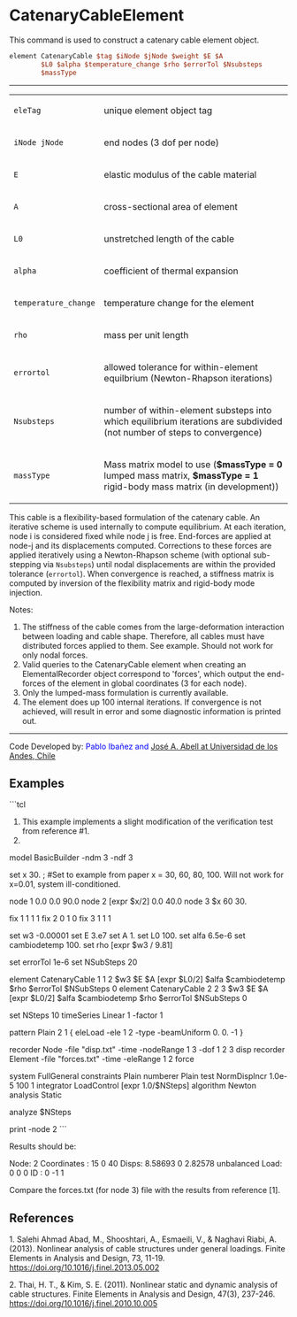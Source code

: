 # CatenaryCableElement

<p>This command is used to construct a catenary cable element
object.</p>

```tcl
element CatenaryCable $tag $iNode $jNode $weight $E $A
        $L0 $alpha $temperature_change $rho $errorTol $Nsubsteps
        $massType
```

<hr />
<table>
<tbody>
<tr class="odd">
<td><code class="parameter-table-variable">eleTag</code></td>
<td><p>unique element object tag</p></td>
</tr>
<tr class="even">
<td><p><code class="parameter-table-variable">iNode jNode</code></p></td>
<td><p>end nodes (3 dof per node)</p></td>
</tr>
<tr class="odd">
<td><code class="parameter-table-variable">E</code></td>
<td><p>elastic modulus of the cable material</p></td>
</tr>
<tr class="even">
<td><code class="parameter-table-variable">A</code></td>
<td><p>cross-sectional area of element</p></td>
</tr>
<tr class="odd">
<td><code class="parameter-table-variable">L0</code></td>
<td><p>unstretched length of the cable</p></td>
</tr>
<tr class="even">
<td><code class="parameter-table-variable">alpha</code></td>
<td><p>coefficient of thermal expansion</p></td>
</tr>
<tr class="odd">
<td><code class="parameter-table-variable">temperature_change</code></td>
<td><p>temperature change for the element</p></td>
</tr>
<tr class="even">
<td><code class="parameter-table-variable">rho</code></td>
<td><p>mass per unit length</p></td>
</tr>
<tr class="odd">
<td><code class="parameter-table-variable">errortol</code></td>
<td><p>allowed tolerance for within-element equilbrium (Newton-Rhapson
iterations)</p></td>
</tr>
<tr class="even">
<td><code class="parameter-table-variable">Nsubsteps</code></td>
<td><p>number of within-element substeps into which equilibrium
iterations are subdivided (not number of steps to convergence)</p></td>
</tr>
<tr class="odd">
<td><code class="parameter-table-variable">massType</code></td>
<td><p>Mass matrix model to use (<strong>$massType = 0</strong> lumped
mass matrix, <strong>$massType = 1</strong> rigid-body mass matrix (in
development))</p></td>
</tr>
</tbody>
</table>
<p>This cable is a flexibility-based formulation of the catenary cable.
An iterative scheme is used internally to compute equilibrium. At each
iteration, node i is considered fixed while node j is free. End-forces
are applied at node-j and its displacements computed. Corrections to
these forces are applied iteratively using a Newton-Rhapson scheme (with
optional sub-stepping via <code class="tcl-variable">Nsubsteps</code>) until nodal
displacements are within the provided tolerance
(<code class="tcl-variable">errortol</code>). When convergence is reached, a stiffness
matrix is computed by inversion of the flexibility matrix and rigid-body
mode injection.</p>
<p>Notes:</p>
<ol>
<li>The stiffness of the cable comes from the large-deformation
interaction between loading and cable shape. Therefore, all cables must
have distributed forces applied to them. See example. Should not work
for only nodal forces.</li>
<li>Valid queries to the CatenaryCable element when creating an
ElementalRecorder object correspond to 'forces', which output the
end-forces of the element in global coordinates (3 for each node).</li>
<li>Only the lumped-mass formulation is currently available.</li>
<li>The element does up 100 internal iterations. If convergence is not
achieved, will result in error and some diagnostic information is
printed out.</li>
</ol>
<hr />
<p>Code Developed by: <span style="color:blue">Pablo Ibañez and <a
href="http://www.joseabell.com">José A. Abell at Universidad de los
Andes, Chile</a></span></p>

## Examples

<p>
```tcl
</p>
<ol>
<li>This example implements a slight modification of the verification
test from reference #1.</li>
<li></li>
</ol>
<p>model BasicBuilder -ndm 3 -ndf 3</p>
<p>set x 30. ; #Set to example from paper x = 30, 60, 80, 100. Will not
work for x=0.01, system ill-conditioned.</p>
<p>node 1 0.0 0.0 90.0 node 2 [expr $x/2] 0.0 40.0 node 3 $x 60 30.</p>
<p>fix 1 1 1 1 fix 2 0 1 0 fix 3 1 1 1</p>
<p>set w3 -0.00001 set E 3.e7 set A 1. set L0 100. set alfa 6.5e-6 set
cambiodetemp 100. set rho [expr $w3 / 9.81]</p>
<p>set errorTol 1e-6 set NSubSteps 20</p>
<p>element CatenaryCable 1 1 2 $w3 $E $A [expr $L0/2] $alfa
$cambiodetemp $rho $errorTol $NSubSteps 0 element CatenaryCable 2 2 3
$w3 $E $A [expr $L0/2] $alfa $cambiodetemp $rho $errorTol $NSubSteps
0</p>
<p>set NSteps 10 timeSeries Linear 1 -factor 1</p>
<p>pattern Plain 2 1 { eleLoad -ele 1 2 -type -beamUniform 0. 0. -1
}</p>
<p>recorder Node -file "disp.txt" -time -nodeRange 1 3 -dof 1 2 3 disp
recorder Element -file "forces.txt" -time -eleRange 1 2 force</p>
<p>system FullGeneral constraints Plain numberer Plain test NormDispIncr
1.0e-5 100 1 integrator LoadControl [expr 1.0/$NSteps] algorithm Newton
analysis Static</p>
<p>analyze $NSteps</p>
<p>print -node 2 
```
</p>
<p>Results should be:</p>
<p>Node: 2 Coordinates : 15 0 40 Disps: 8.58693 0 2.82578 unbalanced
Load: 0 0 0 ID : 0 -1 1</p>
<p>Compare the forces.txt (for node 3) file with the results from
reference [1].</p>
<h2 id="references">References</h2>
<p>1. Salehi Ahmad Abad, M., Shooshtari, A., Esmaeili, V., &amp; Naghavi
Riabi, A. (2013). Nonlinear analysis of cable structures under general
loadings. Finite Elements in Analysis and Design, 73, 11-19. <a
href="https://doi.org/10.1016/j.finel.2013.05.002">https://doi.org/10.1016/j.finel.2013.05.002</a></p>
<p>2. Thai, H. T., &amp; Kim, S. E. (2011). Nonlinear static and dynamic
analysis of cable structures. Finite Elements in Analysis and Design,
47(3), 237-246. <a
href="https://doi.org/10.1016/j.finel.2010.10.005">https://doi.org/10.1016/j.finel.2010.10.005</a></p>
